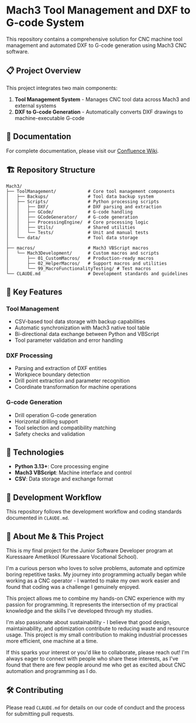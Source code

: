 # Mach3 Tool Management and DXF to G-code System

This repository contains a comprehensive solution for CNC machine tool management and automated DXF to G-code generation using Mach3 CNC software.

## 📋 Project Overview

This project integrates two main components:
1. **Tool Management System** - Manages CNC tool data across Mach3 and external systems
2. **DXF to G-code Generation** - Automatically converts DXF drawings to machine-executable G-code

## 🔗 Documentation

For complete documentation, please visit our [Confluence Wiki](INSERT_WIKI_LINK_HERE).

## 🏗️ Repository Structure

```
Mach3/
├── ToolManagement/            # Core tool management components
│   ├── Backups/               # Tool data backup system
│   ├── Scripts/               # Python processing scripts
│   │   ├── DXF/               # DXF parsing and extraction
│   │   ├── GCode/             # G-code handling
│   │   ├── GCodeGenerator/    # G-code generation
│   │   ├── ProcessingEngine/  # Core processing logic
│   │   ├── Utils/             # Shared utilities
│   │   └── Tests/             # Unit and manual tests
│   └── data/                  # Tool data storage
│
├── macros/                    # Mach3 VBScript macros
│   └── Mach3Development/      # Custom macros and scripts
│       ├── 01_CustomMacros/   # Production-ready macros
│       ├── 02_HelperMacros/   # Support macros and utilities
│       └── 99_MacroFunctionalityTesting/ # Test macros
└── CLAUDE.md                  # Development standards and guidelines
```

## 🚀 Key Features

### Tool Management
- CSV-based tool data storage with backup capabilities
- Automatic synchronization with Mach3 native tool table
- Bi-directional data exchange between Python and VBScript
- Tool parameter validation and error handling

### DXF Processing
- Parsing and extraction of DXF entities
- Workpiece boundary detection
- Drill point extraction and parameter recognition
- Coordinate transformation for machine operations

### G-code Generation
- Drill operation G-code generation
- Horizontal drilling support
- Tool selection and compatibility matching
- Safety checks and validation

## 🧰 Technologies

- **Python 3.13+**: Core processing engine
- **Mach3 VBScript**: Machine interface and control
- **CSV**: Data storage and exchange format

## 🔄 Development Workflow

This repository follows the development workflow and coding standards documented in `CLAUDE.md`.

## 👋 About Me & This Project

This is my final project for the Junior Software Developer program at Kuressaare Ametikool (Kuressaare Vocational School).

I'm a curious person who loves to solve problems, automate and optimize boring repetitive tasks. My journey into programming actually began while working as a CNC operator - I wanted to make my own work easier and found that coding was a challenge I genuinely enjoyed.

This project allows me to combine my hands-on CNC experience with my passion for programming. It represents the intersection of my practical knowledge and the skills I've developed through my studies.

I'm also passionate about sustainability - I believe that good design, maintainability, and optimization contribute to reducing waste and resource usage. This project is my small contribution to making industrial processes more efficient, one machine at a time.

If this sparks your interest or you'd like to collaborate, please reach out! I'm always eager to connect with people who share these interests, as I've found that there are few people around me who get as excited about CNC automation and programming as I do.

## 🛠️ Contributing

Please read `CLAUDE.md` for details on our code of conduct and the process for submitting pull requests.